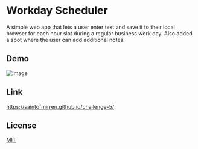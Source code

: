 # Workday Scheduler

A simple web app that lets a user enter text and save it to their local browser for each hour slot during a regular business work day. Also added a spot where the user can add additional notes.

## Demo

![image](https://user-images.githubusercontent.com/10481532/220203932-1185bc71-0fca-4563-95ed-b5ac8e41ad7a.png)

## Link

https://saintofmirren.github.io/challenge-5/

## License

[MIT](https://choosealicense.com/licenses/mit/)
